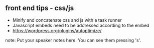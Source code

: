 ##  front end tips - css/js

* Minify and concatenate css and js with a task runner
* Javascript embeds need to be addressed according to the embed
* https://wordpress.org/plugins/autoptimize/

note:
    Put your speaker notes here.
    You can see them pressing 's'.

